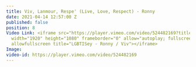 ```yaml
---
title: Viv, Lanmour, Respe' (Live, Love, Respect) - Ronny
date: 2021-04-14 12:57:00 Z
published: false
position: 8
Video Link: <iframe src="https://player.vimeo.com/video/524482169?title=0&amp;byline=0&amp;portrait=0&amp;speed=0&amp;badge=0&amp;autopause=0&amp;player_id=0&amp;app_id=58479"
  width="1920" height="1080" frameborder="0" allow="autoplay; fullscreen; picture-in-picture"
  allowfullscreen title="LGBTISey - Ronny / Viv"></iframe>
Image: 
video-id: https://player.vimeo.com/video/524482169
---
```


